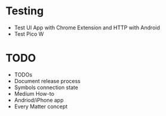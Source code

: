 # Testing

* Test UI App with Chrome Extension and HTTP with Android
* Test Pico W

# TODO

* TODOs
* Document release process
* Symbols connection state
* Medium How-to
* Andriod/iPhone app
* Every Matter concept
